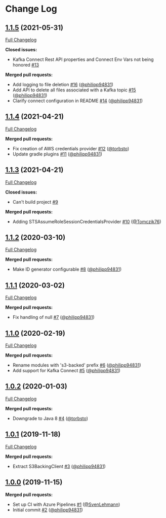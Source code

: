 # Change Log

## [1.1.5](https://github.com/bakdata/kafka-s3-backed-serde/tree/1.1.5) (2021-05-31)
[Full Changelog](https://github.com/bakdata/kafka-s3-backed-serde/compare/1.1.4...1.1.5)

**Closed issues:**

- Kafka Connect Rest API properties and Connect Env Vars not being honored [\#13](https://github.com/bakdata/kafka-s3-backed-serde/issues/13)

**Merged pull requests:**

- Add logging to file deletion [\#16](https://github.com/bakdata/kafka-s3-backed-serde/pull/16) ([@philipp94831](https://github.com/philipp94831))
- Add API to delete all files associated with a Kafka topic [\#15](https://github.com/bakdata/kafka-s3-backed-serde/pull/15) ([@philipp94831](https://github.com/philipp94831))
- Clarify connect configuration in README [\#14](https://github.com/bakdata/kafka-s3-backed-serde/pull/14) ([@philipp94831](https://github.com/philipp94831))

## [1.1.4](https://github.com/bakdata/kafka-s3-backed-serde/tree/1.1.4) (2021-04-21)
[Full Changelog](https://github.com/bakdata/kafka-s3-backed-serde/compare/1.1.3...1.1.4)

**Merged pull requests:**

- Fix creation of AWS credentials provider [\#12](https://github.com/bakdata/kafka-s3-backed-serde/pull/12) ([@torbsto](https://github.com/torbsto))
- Update gradle plugins [\#11](https://github.com/bakdata/kafka-s3-backed-serde/pull/11) ([@philipp94831](https://github.com/philipp94831))

## [1.1.3](https://github.com/bakdata/kafka-s3-backed-serde/tree/1.1.3) (2021-04-21)
[Full Changelog](https://github.com/bakdata/kafka-s3-backed-serde/compare/1.1.2...1.1.3)

**Closed issues:**

- Can't build project  [\#9](https://github.com/bakdata/kafka-s3-backed-serde/issues/9)

**Merged pull requests:**

- Adding STSAssumeRoleSessionCredentialsProvider [\#10](https://github.com/bakdata/kafka-s3-backed-serde/pull/10) ([@Tomczik76](https://github.com/Tomczik76))

## [1.1.2](https://github.com/bakdata/kafka-s3-backed-serde/tree/1.1.2) (2020-03-10)
[Full Changelog](https://github.com/bakdata/kafka-s3-backed-serde/compare/1.1.1...1.1.2)

**Merged pull requests:**

- Make ID generator configurable [\#8](https://github.com/bakdata/kafka-s3-backed-serde/pull/8) ([@philipp94831](https://github.com/philipp94831))

## [1.1.1](https://github.com/bakdata/kafka-s3-backed-serde/tree/1.1.1) (2020-03-02)
[Full Changelog](https://github.com/bakdata/kafka-s3-backed-serde/compare/1.1.0...1.1.1)

**Merged pull requests:**

- Fix handling of null [\#7](https://github.com/bakdata/kafka-s3-backed-serde/pull/7) ([@philipp94831](https://github.com/philipp94831))

## [1.1.0](https://github.com/bakdata/kafka-s3-backed-serde/tree/1.1.0) (2020-02-19)
[Full Changelog](https://github.com/bakdata/kafka-s3-backed-serde/compare/1.0.2...1.1.0)

**Merged pull requests:**

- Rename modules with 's3\-backed' prefix [\#6](https://github.com/bakdata/kafka-s3-backed-serde/pull/6) ([@philipp94831](https://github.com/philipp94831))
- Add support for Kafka Connect [\#5](https://github.com/bakdata/kafka-s3-backed-serde/pull/5) ([@philipp94831](https://github.com/philipp94831))

## [1.0.2](https://github.com/bakdata/kafka-s3-backed-serde/tree/1.0.2) (2020-01-03)
[Full Changelog](https://github.com/bakdata/kafka-s3-backed-serde/compare/1.0.1...1.0.2)

**Merged pull requests:**

- Downgrade to Java 8 [\#4](https://github.com/bakdata/kafka-s3-backed-serde/pull/4) ([@torbsto](https://github.com/torbsto))

## [1.0.1](https://github.com/bakdata/kafka-s3-backed-serde/tree/1.0.1) (2019-11-18)
[Full Changelog](https://github.com/bakdata/kafka-s3-backed-serde/compare/1.0.0...1.0.1)

**Merged pull requests:**

- Extract S3BackingClient [\#3](https://github.com/bakdata/kafka-s3-backed-serde/pull/3) ([@philipp94831](https://github.com/philipp94831))

## [1.0.0](https://github.com/bakdata/kafka-s3-backed-serde/tree/1.0.0) (2019-11-15)

**Merged pull requests:**

- Set up CI with Azure Pipelines [\#1](https://github.com/bakdata/kafka-s3-backed-serde/pull/1) ([@SvenLehmann](https://github.com/SvenLehmann))
- Initial commit [\#2](https://github.com/bakdata/kafka-s3-backed-serde/pull/2) ([@philipp94831](https://github.com/philipp94831))
